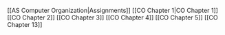[[AS Computer Organization|Assignments]]
[[CO Chapter 1|CO Chapter 1]]
[[CO Chapter 2]]
[[CO Chapter 3]]
[[CO Chapter 4]]
[[CO Chapter 5]]
[[CO Chapter 13]]
